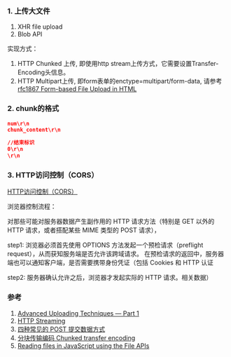 ### 1. 上传大文件
1. XHR file upload
2. Blob API

实现方式：
1. HTTP Chunked 上传, 即使用http stream上传方式，它需要设置Transfer-Encoding头信息。
2. HTTP Multipart上传, 即form表单的enctype=multipart/form-data, 请参考[rfc1867 Form-based File Upload in HTML](https://tools.ietf.org/html/rfc1867)

### 2. chunk的格式
```json
num\r\n
chunk_content\r\n

//结束标识
0\r\n 
\r\n
```

### 3. HTTP访问控制（CORS）
[HTTP访问控制（CORS）](https://developer.mozilla.org/zh-CN/docs/Web/HTTP/Access_control_CORS)

浏览器控制流程：

对那些可能对服务器数据产生副作用的 HTTP 请求方法（特别是 GET 以外的 HTTP 请求，或者搭配某些 MIME 类型的 POST 请求），

step1: 浏览器必须首先使用 OPTIONS 方法发起一个预检请求（preflight request），从而获知服务端是否允许该跨域请求。
在预检请求的返回中，服务器端也可以通知客户端，是否需要携带身份凭证（包括 Cookies 和 HTTP 认证

step2: 服务器确认允许之后，浏览器才发起实际的 HTTP 请求。相关数据）

### 参考
1. [Advanced Uploading Techniques — Part 1](http://creativejs.com/tutorials/advanced-uploading-techniques-part-1/index.html)
2. [HTTP Streaming](https://gist.github.com/CMCDragonkai/6bfade6431e9ffb7fe88)
3. [四种常见的 POST 提交数据方式](https://imququ.com/post/four-ways-to-post-data-in-http.html)
4. [分块传输编码 Chunked transfer encoding](https://zh.wikipedia.org/wiki/%E5%88%86%E5%9D%97%E4%BC%A0%E8%BE%93%E7%BC%96%E7%A0%81)
5. [Reading files in JavaScript using the File APIs](https://www.html5rocks.com/zh/tutorials/file/dndfiles/)

